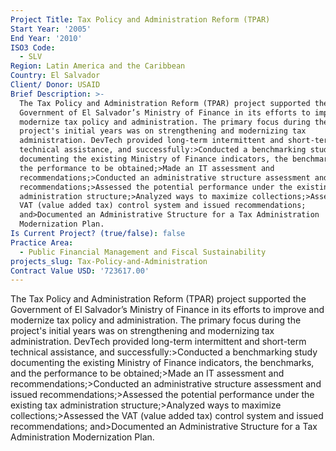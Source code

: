 ```yaml
---
Project Title: Tax Policy and Administration Reform (TPAR)
Start Year: '2005'
End Year: '2010'
ISO3 Code:
  - SLV
Region: Latin America and the Caribbean
Country: El Salvador
Client/ Donor: USAID
Brief Description: >-
  The Tax Policy and Administration Reform (TPAR) project supported the
  Government of El Salvador’s Ministry of Finance in its efforts to improve and
  modernize tax policy and administration. The primary focus during the
  project's initial years was on strengthening and modernizing tax
  administration. DevTech provided long-term intermittent and short-term
  technical assistance, and successfully:>Conducted a benchmarking study
  documenting the existing Ministry of Finance indicators, the benchmarks, and
  the performance to be obtained;>Made an IT assessment and
  recommendations;>Conducted an administrative structure assessment and issued
  recommendations;>Assessed the potential performance under the existing tax
  administration structure;>Analyzed ways to maximize collections;>Assessed the
  VAT (value added tax) control system and issued recommendations;
  and>Documented an Administrative Structure for a Tax Administration
  Modernization Plan.
Is Current Project? (true/false): false
Practice Area:
  - Public Financial Management and Fiscal Sustainability
projects_slug: Tax-Policy-and-Administration
Contract Value USD: '723617.00'
---
```

The Tax Policy and Administration Reform (TPAR) project supported the Government of El Salvador’s Ministry of Finance in its efforts to improve and modernize tax policy and administration. The primary focus during the project's initial years was on strengthening and modernizing tax administration. DevTech provided long-term intermittent and short-term technical assistance, and successfully:>Conducted a benchmarking study documenting the existing Ministry of Finance indicators, the benchmarks, and the performance to be obtained;>Made an IT assessment and recommendations;>Conducted an administrative structure assessment and issued recommendations;>Assessed the potential performance under the existing tax administration structure;>Analyzed ways to maximize collections;>Assessed the VAT (value added tax) control system and issued recommendations; and>Documented an Administrative Structure for a Tax Administration Modernization Plan.